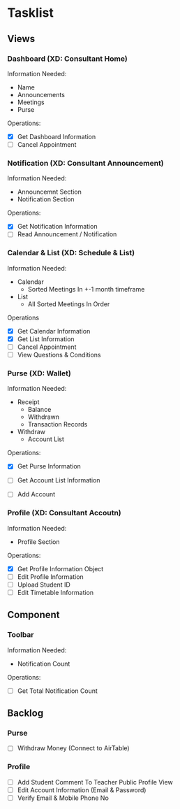# Tasklist

## Views

### Dashboard (XD: Consultant Home)

Information Needed:
- Name
- Announcements
- Meetings
- Purse

Operations:
- [x] Get Dashboard Information
- [ ] Cancel Appointment

### Notification (XD: Consultant Announcement)

Information Needed:
- Announcemnt Section
- Notification Section

Operations:
- [x] Get Notification Information
- [ ] Read Announcement / Notification

### Calendar & List (XD: Schedule & List)

Information Needed:
- Calendar
    - Sorted Meetings In +-1 month timeframe
- List
    - All Sorted Meetings In Order

Operations
- [x] Get Calendar Information
- [x] Get List Information
- [ ] Cancel Appointment
- [ ] View Questions & Conditions

### Purse (XD: Wallet)

Information Needed:
- Receipt
    - Balance
    - Withdrawn
    - Transaction Records
- Withdraw
    - Account List

Operations:
- [x] Get Purse Information
- [ ] Get Account List Information
- [ ] Add Account


### Profile (XD: Consultant Accoutn)

Information Needed:
- Profile Section

Operations:
- [x] Get Profile Information Object
- [ ] Edit Profile Information
- [ ] Upload Student ID
- [ ] Edit Timetable Information

## Component

### Toolbar

Information Needed: 
- Notification Count

Operations:
- [ ] Get Total Notification Count

## Backlog

### Purse
- [ ] Withdraw Money (Connect to AirTable)

### Profile
- [ ] Add Student Comment To Teacher Public Profile View
- [ ] Edit Account Information (Email & Password)
- [ ] Verify Email & Mobile Phone No